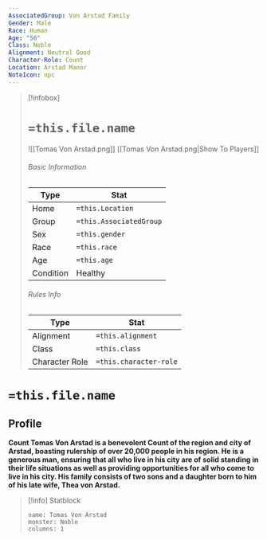 ```yaml
---
AssociatedGroup: Von Arstad Family
Gender: Male
Race: Human
Age: "56"
Class: Noble
Alignment: Neutral Good
Character-Role: Count
Location: Arstad Manor
NoteIcon: npc
---
```

> [!infobox]
> # `=this.file.name`
> ![[Tomas Von Arstad.png]]
> [[Tomas Von Arstad.png|Show To Players]]
> ###### Basic Information
> Type |  Stat |
> ---|---|
> Home | `=this.Location` |
> Group | `=this.AssociatedGroup` |
> Sex | `=this.gender` |
> Race | `=this.race` |
> Age | `=this.age` |
> Condition | Healthy |
> ###### Rules Info
> Type |  Stat |
> ---|---|
> Alignment | `=this.alignment` |
> Class | `=this.class` |
> Character Role | `=this.character-role` |

# `=this.file.name`
## Profile


**Count Tomas Von Arstad is a benevolent Count of the region and city of Arstad, boasting rulership of over 20,000 people in his region. He is a generous man, ensuring that all who live in his city are of solid standing in their life situations as well as providing opportunities for all who come to live in his city. His family consists of two sons and a daughter born to him of his late wife, Thea von Arstad.**

> [!info] Statblock
> ```statblock
> name: Tomas Von Arstad
> monster: Noble
> columns: 1
> ```

